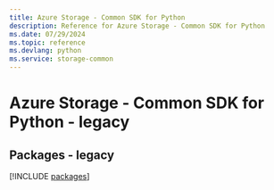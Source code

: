 ```yaml
---
title: Azure Storage - Common SDK for Python
description: Reference for Azure Storage - Common SDK for Python
ms.date: 07/29/2024
ms.topic: reference
ms.devlang: python
ms.service: storage-common
---
```

# Azure Storage - Common SDK for Python - legacy
## Packages - legacy
[!INCLUDE [packages](storage---common-index.md)]